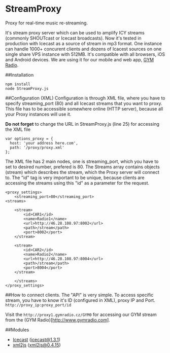 # StreamProxy
Proxy for real-time music re-streaming.

It's stream proxy server which can be used to amplify ICY streams (commonly SHOUTcast or Icecast broadcasts).
Now it's tested in production with Icecast as a source of stream in mp3 format. One instance can handle 1000+ concurent clients and dozens of Icacest sources on one single share VPS instance with 512MB. It's compatible with all browsers, iOS and Android devices. We are using it for our mobile and web app, [GYM Radio](http://www.gymradio.com).

##Installation

```
npm install
node StreamProxy.js
```

##Configuration (XML)
Configuration is through XML file, where you have to specify streaming_port (80) and all Icecast streams that you want to proxy.
This file has to be accessible somewhere online (HTTP server), because all your Proxy instances will use it.

**Do not forget** to change the URL in StreamProxy.js (line 25) for accessing the XML file
```
var options_proxy = {
  host: 'your address here.com',
  path: '/proxy/proxy.xml'
};
```

The XML file has 2 main nodes, one is streaming_port, which you have to set to desired number, prefered is 80.
The Streams array contains objects (stream) which describes the stream, which the Proxy server will connect to. The "id" tag is very important to be unique, because clients are accessing the streams using this "id" as a parameter for the request.

```
<proxy_settings>
	<streaming_port>80</streaming_port>
<streams>

	<stream>
		<id>CAR1</id>
		<name>Radio1</name>
		<url>http://46.28.108.97:8002</url>
		<path>/stream</path>
		<port>8002</port>
	</stream>

	<stream>
		<id>CAR2</id>
		<name>Radio2</name>
		<url>http://46.28.108.97:8004</url>
		<path>/stream</path>
		<port>8004</port>
	</stream>
	
	</streams>
</proxy_settings>
```

##How to connect clients.
The "API" is very simple. To access specific stream, you have to know it's ID (configured in XML), proxy IP and Port.
``` http://proxy_ip:proxy_port/id ```

Visit the ``` http://proxy1.gymradio.cz/GYM0 ``` for accessing our GYM stream from the (GYM Radio)[http://www.gymradio.com].


##Modules
* [Icecast](https://github.com/TooTallNate/node-icy) (icecast@1.3.1)
* [xml2js](https://github.com/Leonidas-from-XIV/node-xml2js) (xml2js@0.4.15) 











